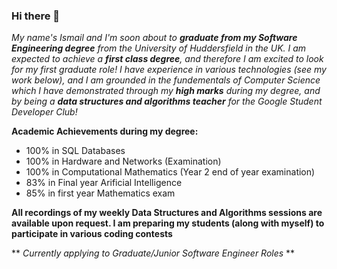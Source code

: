 ### Hi there 👋 

*My name's Ismail and I'm soon about to **graduate from my Software Engineering degree** from the University of Huddersfield in the UK. I am expected to achieve a **first class degree**, and therefore I am excited to look for my first graduate role! I have experience in various technologies (see my work below), and I am grounded in the fundementals of Computer Science which I have demonstrated through my **high marks** during my degree, and by being a **data structures and algorithms teacher** for the Google Student Developer Club!*

**Academic Achievements during my degree:**

- 100% in SQL Databases  
- 100% in Hardware and Networks (Examination)
- 100% in Computational Mathematics (Year 2 end of year examination)
- 83% in Final year Arificial Intelligence 
- 85% in first year Mathematics exam 

**All recordings of my weekly Data Structures and Algorithms sessions are available upon request. I am preparing my students (along with myself) to participate in various coding contests** 

** *Currently applying to Graduate/Junior Software Engineer Roles* ** 
<!--
**iiismail/iiismail** is a ✨ _special_ ✨ repository because its `README.md` (this file) appears on your GitHub profile.

Here are some ideas to get you started:

- 🔭 I’m currently working on ...
- 🌱 I’m currently learning ...
- 👯 I’m looking to collaborate on ...
- 🤔 I’m looking for help with ...
- 💬 Ask me about ...
- 📫 How to reach me: ...
- 😄 Pronouns: ...
- ⚡ Fun fact: ...
-->
